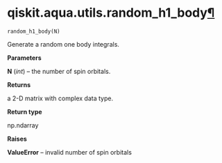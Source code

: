<span id="qiskit-aqua-utils-random-h1-body" />

# qiskit.aqua.utils.random\_h1\_body[¶](#qiskit-aqua-utils-random-h1-body "Permalink to this headline")

<span id="undefined" />

`random_h1_body(N)`

Generate a random one body integrals.

**Parameters**

**N** (*int*) – the number of spin orbitals.

**Returns**

a 2-D matrix with complex data type.

**Return type**

np.ndarray

**Raises**

**ValueError** – invalid number of spin orbitals
